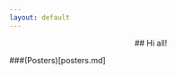 ```yaml
---
layout: default
---
```

<div align="center">
  ## Hi all!</center>
</div>

###(Posters)[posters.md]
